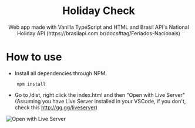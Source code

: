 <h1 align='center'>Holiday Check</h1>

<p align='center'>Web app made with Vanilla TypeScript and HTML and Brasil API's National Holiday API (https://brasilapi.com.br/docs#tag/Feriados-Nacionais)</p>

# How to use

- Install all dependencies through NPM.

```
    npm install
``` 
- Go to /dist, right click the index.html and then "Open with Live Server" (Assuming you have Live Server installed in your VSCode, if you don't, check this http://gg.gg/liveserver)

![Open with Live Server](https://i.imgur.com/xAGfVSc.png)

